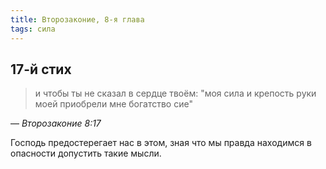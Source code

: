 ```yaml
---
title: Второзаконие, 8-я глава
tags: сила
---
```


## 17-й cтих

> и чтобы ты не сказал в сердце твоём: "моя сила и крепость руки моей приобрели мне богатство сие"

— <cite>Второзаконие&nbsp;8:17</cite>

Господь предостерегает нас в этом, зная что мы правда находимся в опасности допустить такие мысли.

